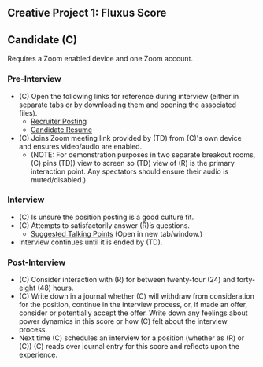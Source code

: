 ## Creative Project 1: Fluxus Score

## Candidate (C)

Requires a Zoom enabled device and one Zoom account.

### Pre-Interview

- (C) Open the following links for reference during interview (either in separate tabs or by downloading them and opening the associated files).
  - [Recruiter Posting](./Recruiter_Posting_Microsoft365_20210919.pdf)
  - [Candidate Resume](./Candidate_Resume_Microsoft365_20210919.pdf)
- (C) Joins Zoom meeting link provided by (TD) from (C)'s own device and ensures video/audio are enabled.
  - (NOTE: For demonstration purposes in two separate breakout rooms, (C) pins (TD)) view to screen so (TD) view of (R) is the primary interaction point. Any spectators should ensure their audio is muted/disabled.)

### Interview

- (C) Is unsure the position posting is a good culture fit.
- (C) Attempts to satisfactorily answer (R)’s questions.
  - [Suggested Talking Points](./candidate_suggestions.html) (Open in new tab/window.)
- Interview continues until it is ended by (TD).

### Post-Interview

- (C) Consider interaction with (R) for between twenty-four (24) and forty-eight (48) hours.
- (C) Write down in a journal whether (C) will withdraw from consideration for the position, continue in the interview process, or, if made an offer, consider or potentially accept the offer. Write down any feelings about power dynamics in this score or how (C) felt about the interview process.
- Next time (C) schedules an interview for a position (whether as (R) or (C)) (C) reads over journal entry for this score and reflects upon the experience.